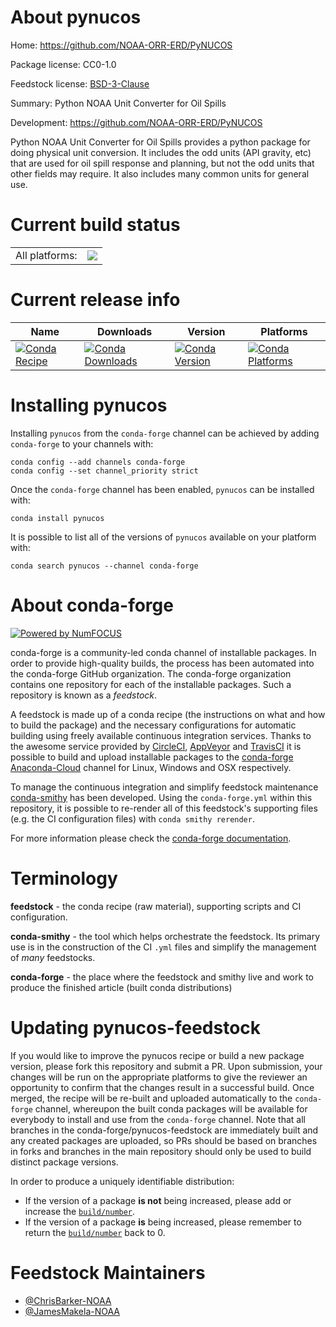 About pynucos
=============

Home: https://github.com/NOAA-ORR-ERD/PyNUCOS

Package license: CC0-1.0

Feedstock license: [BSD-3-Clause](https://github.com/conda-forge/pynucos-feedstock/blob/master/LICENSE.txt)

Summary: Python NOAA Unit Converter for Oil Spills

Development: https://github.com/NOAA-ORR-ERD/PyNUCOS

Python NOAA Unit Converter for Oil Spills provides a python package for
doing physical unit conversion. It includes the odd units (API gravity,
etc) that are used for oil spill response and planning, but not the odd
units that other fields may require.
It also includes many common units for general use.


Current build status
====================


<table><tr><td>All platforms:</td>
    <td>
      <a href="https://dev.azure.com/conda-forge/feedstock-builds/_build/latest?definitionId=8786&branchName=master">
        <img src="https://dev.azure.com/conda-forge/feedstock-builds/_apis/build/status/pynucos-feedstock?branchName=master">
      </a>
    </td>
  </tr>
</table>

Current release info
====================

| Name | Downloads | Version | Platforms |
| --- | --- | --- | --- |
| [![Conda Recipe](https://img.shields.io/badge/recipe-pynucos-green.svg)](https://anaconda.org/conda-forge/pynucos) | [![Conda Downloads](https://img.shields.io/conda/dn/conda-forge/pynucos.svg)](https://anaconda.org/conda-forge/pynucos) | [![Conda Version](https://img.shields.io/conda/vn/conda-forge/pynucos.svg)](https://anaconda.org/conda-forge/pynucos) | [![Conda Platforms](https://img.shields.io/conda/pn/conda-forge/pynucos.svg)](https://anaconda.org/conda-forge/pynucos) |

Installing pynucos
==================

Installing `pynucos` from the `conda-forge` channel can be achieved by adding `conda-forge` to your channels with:

```
conda config --add channels conda-forge
conda config --set channel_priority strict
```

Once the `conda-forge` channel has been enabled, `pynucos` can be installed with:

```
conda install pynucos
```

It is possible to list all of the versions of `pynucos` available on your platform with:

```
conda search pynucos --channel conda-forge
```


About conda-forge
=================

[![Powered by NumFOCUS](https://img.shields.io/badge/powered%20by-NumFOCUS-orange.svg?style=flat&colorA=E1523D&colorB=007D8A)](http://numfocus.org)

conda-forge is a community-led conda channel of installable packages.
In order to provide high-quality builds, the process has been automated into the
conda-forge GitHub organization. The conda-forge organization contains one repository
for each of the installable packages. Such a repository is known as a *feedstock*.

A feedstock is made up of a conda recipe (the instructions on what and how to build
the package) and the necessary configurations for automatic building using freely
available continuous integration services. Thanks to the awesome service provided by
[CircleCI](https://circleci.com/), [AppVeyor](https://www.appveyor.com/)
and [TravisCI](https://travis-ci.com/) it is possible to build and upload installable
packages to the [conda-forge](https://anaconda.org/conda-forge)
[Anaconda-Cloud](https://anaconda.org/) channel for Linux, Windows and OSX respectively.

To manage the continuous integration and simplify feedstock maintenance
[conda-smithy](https://github.com/conda-forge/conda-smithy) has been developed.
Using the ``conda-forge.yml`` within this repository, it is possible to re-render all of
this feedstock's supporting files (e.g. the CI configuration files) with ``conda smithy rerender``.

For more information please check the [conda-forge documentation](https://conda-forge.org/docs/).

Terminology
===========

**feedstock** - the conda recipe (raw material), supporting scripts and CI configuration.

**conda-smithy** - the tool which helps orchestrate the feedstock.
                   Its primary use is in the construction of the CI ``.yml`` files
                   and simplify the management of *many* feedstocks.

**conda-forge** - the place where the feedstock and smithy live and work to
                  produce the finished article (built conda distributions)


Updating pynucos-feedstock
==========================

If you would like to improve the pynucos recipe or build a new
package version, please fork this repository and submit a PR. Upon submission,
your changes will be run on the appropriate platforms to give the reviewer an
opportunity to confirm that the changes result in a successful build. Once
merged, the recipe will be re-built and uploaded automatically to the
`conda-forge` channel, whereupon the built conda packages will be available for
everybody to install and use from the `conda-forge` channel.
Note that all branches in the conda-forge/pynucos-feedstock are
immediately built and any created packages are uploaded, so PRs should be based
on branches in forks and branches in the main repository should only be used to
build distinct package versions.

In order to produce a uniquely identifiable distribution:
 * If the version of a package **is not** being increased, please add or increase
   the [``build/number``](https://docs.conda.io/projects/conda-build/en/latest/resources/define-metadata.html#build-number-and-string).
 * If the version of a package **is** being increased, please remember to return
   the [``build/number``](https://docs.conda.io/projects/conda-build/en/latest/resources/define-metadata.html#build-number-and-string)
   back to 0.

Feedstock Maintainers
=====================

* [@ChrisBarker-NOAA](https://github.com/ChrisBarker-NOAA/)
* [@JamesMakela-NOAA](https://github.com/JamesMakela-NOAA/)

